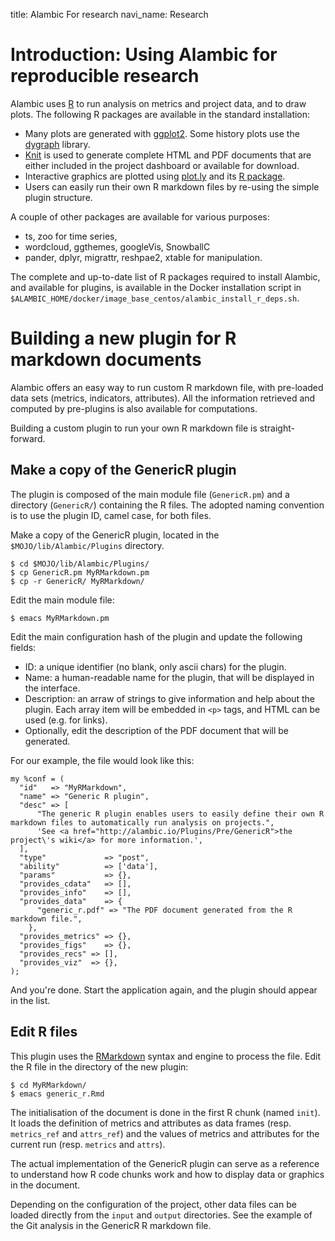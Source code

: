 title: Alambic For research
navi_name: Research


# Introduction: Using Alambic for reproducible research

Alambic uses [R][r] to run analysis on metrics and project data, and to draw plots. The following R packages are available in the standard installation:

* Many plots are generated with [ggplot2][ggplot2]. Some history plots use the [dygraph][dygraph] library.
* [Knit][knit] is used to generate complete HTML and PDF documents that are either included in the project dashboard or available for download.
* Interactive graphics are plotted using [plot.ly][plotly] and its [R package][plotlyr].
* Users can easily run their own R markdown files by re-using the simple plugin structure.

A couple of other packages are available for various purposes:

* ts, zoo for time series,
* wordcloud, ggthemes, googleVis, SnowballC
* pander, dplyr, migrattr, reshpae2, xtable for manipulation.

The complete and up-to-date list of R packages required to install Alambic, and available for plugins, is available in the Docker installation script in `$ALAMBIC_HOME/docker/image_base_centos/alambic_install_r_deps.sh`.

[r]: https://www.r-project.org
[knit]: https://rmarkdown.rstudio.com/
[dygraph]: http://dygraphs.com/
[ggplot2]: http://ggplot2.org/
[plotly]: https://plot.ly
[plotlyr]: https://plot.ly/r/


# Building a new plugin for R markdown documents

Alambic offers an easy way to run custom R markdown file, with pre-loaded data sets (metrics, indicators, attributes). All the information retrieved and computed by pre-plugins is also available for computations.

Building a custom plugin to run your own R markdown file is straight-forward.

## Make a copy of the GenericR plugin

The plugin is composed of the main module file (`GenericR.pm`) and a directory (`GenericR/`) containing the R files. The adopted naming convention is to use the plugin ID, camel case, for both files.

Make a copy of the GenericR plugin, located in the `$MOJO/lib/Alambic/Plugins` directory.

    $ cd $MOJO/lib/Alambic/Plugins/
    $ cp GenericR.pm MyRMarkdown.pm
    $ cp -r GenericR/ MyRMarkdown/

Edit the main module file:

    $ emacs MyRMarkdown.pm

Edit the main configuration hash of the plugin and update the following fields:

* ID: a unique identifier (no blank, only ascii chars) for the plugin.
* Name: a human-readable name for the plugin, that will be displayed in the interface.
* Description: an arraw of strings to give information and help about the plugin. Each array item will be embedded in `<p>` tags, and HTML can be used (e.g. for links).
* Optionally, edit the description of the PDF document that will be generated.

For our example, the file would look like this:

    my %conf = (
      "id"   => "MyRMarkdown",
      "name" => "Generic R plugin",
      "desc" => [
          "The generic R plugin enables users to easily define their own R markdown files to automatically run analysis on projects.",
          'See <a href="http://alambic.io/Plugins/Pre/GenericR">the project\'s wiki</a> for more information.',
      ],
      "type"             => "post",
      "ability"          => ['data'],
      "params"           => {},
      "provides_cdata"   => [],
      "provides_info"    => [],
      "provides_data"    => {
          "generic_r.pdf" => "The PDF document generated from the R markdown file.",
        },
      "provides_metrics" => {},
      "provides_figs"    => {},
      "provides_recs" => [],
      "provides_viz"  => {},
    );

And you're done. Start the application again, and the plugin should appear in the list.

## Edit R files

This plugin uses the [RMarkdown](http://rmarkdown.rstudio.com/) syntax and engine to process the file. Edit the R file in the directory of the new plugin:

    $ cd MyRMarkdown/
    $ emacs generic_r.Rmd

The initialisation of the document is done in the first R chunk (named `init`). It loads the definition of metrics and attributes as data frames (resp. `metrics_ref` and `attrs_ref`) and the values of metrics and attributes for the current run (resp. `metrics` and `attrs`).

The actual implementation of the GenericR plugin can serve as a reference to understand how R code chunks work and how to display data or graphics in the document.

Depending on the configuration of the project, other data files can be loaded directly from the `input` and `output` directories. See the example of the Git analysis in the GenericR R markdown file.
